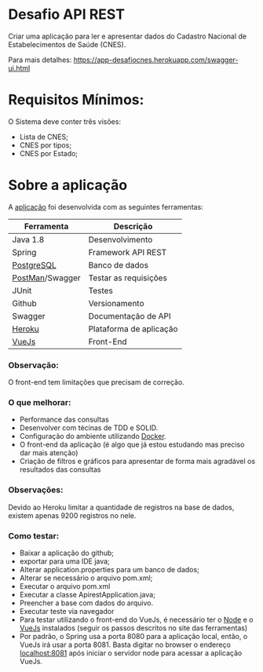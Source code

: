 # Desafio API REST

Criar uma aplicação para ler e apresentar dados do Cadastro Nacional de Estabelecimentos de Saúde (CNES).

Para mais detalhes: https://app-desafiocnes.herokuapp.com/swagger-ui.html

# Requisitos Mínimos:
O Sistema deve conter três visões:

- Lista de CNES;
- CNES por tipos;
- CNES por Estado;

# Sobre a aplicação

A [aplicação] foi desenvolvida com as seguintes ferramentas:

Ferramenta | Descrição
 ------ | ------
 Java 1.8 | Desenvolvimento
 Spring | Framework API REST 
 [PostgreSQL] | Banco de dados 
 [PostMan]/Swagger | Testar as requisições 
 JUnit | Testes 
 Github | Versionamento 
 Swagger | Documentação de API 
 [Heroku] | Plataforma de aplicação 
 [VueJs] | Front-End
 
### Observação:
O front-end tem limitações que precisam de correção.

### O que melhorar:
* Performance das consultas
* Desenvolver com técinas de TDD e SOLID.
* Configuração do ambiente utilizando [Docker].
* O front-end da aplicação (é algo que já estou estudando mas preciso dar mais atenção)
* Criação de filtros e gráficos para apresentar de forma mais agradável os resultados das consultas

### Observações:

Devido ao Heroku limitar a quantidade de registros na base de dados, existem apenas 9200 registros no nele.

### Como testar:

- Baixar a aplicação do github;
- exportar para uma IDE java;
- Alterar application.properties para um banco de dados;
- Alterar se necessário o arquivo pom.xml;
- Executar o arquivo pom.xml
- Executar a classe ApirestApplication.java;
- Preencher a base com dados do arquivo.
- Executar teste via navegador
- Para testar utilizando o front-end do VueJs, é necessário ter o [Node] e o [VueJs] instalados (seguir os passos descritos no site das ferramentas)
- Por padrão, o Spring usa a porta 8080 para a aplicação local, então, o VueJs irá usar a porta 8081. Basta digitar no browser o endereço [localhost:8081] após iniciar o servidor node para acessar a aplicação VueJs. 

[aplicação]: <https://app-desafiocnes.herokuapp.com/swagger-ui.html>
[Docker]: <https://www.docker.com/>
[VueJs]: <https://vuejs.org/>
[Heroku]: <https://www.heroku.com/home>
[PostgreSQL]: <https://www.postgresql.org/>
[PostMan]: <https://www.getpostman.com/>
[Node]: <http://nodejs.org>
[localhost:8081]: <http://localhost:8081>
